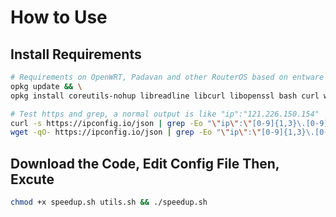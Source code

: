 # How to Use

## Install Requirements

```bash
# Requirements on OpenWRT, Padavan and other RouterOS based on entware or optware environment
opkg update && \
opkg install coreutils-nohup libreadline libcurl libopenssl bash curl wget openssl-util ca-certificates ca-bundle

# Test https and grep, a normal output is like "ip":"121.226.150.154"
curl -s https://ipconfig.io/json | grep -Eo "\"ip\":\"[0-9]{1,3}\.[0-9]{1,3}\.[0-9]{1,3}\.[0-9]{1,3}\""
wget -qO- https://ipconfig.io/json | grep -Eo "\"ip\":\"[0-9]{1,3}\.[0-9]{1,3}\.[0-9]{1,3}\.[0-9]{1,3}\""
```

## Download the Code, Edit Config File Then, Excute

```bash
chmod +x speedup.sh utils.sh && ./speedup.sh
```
